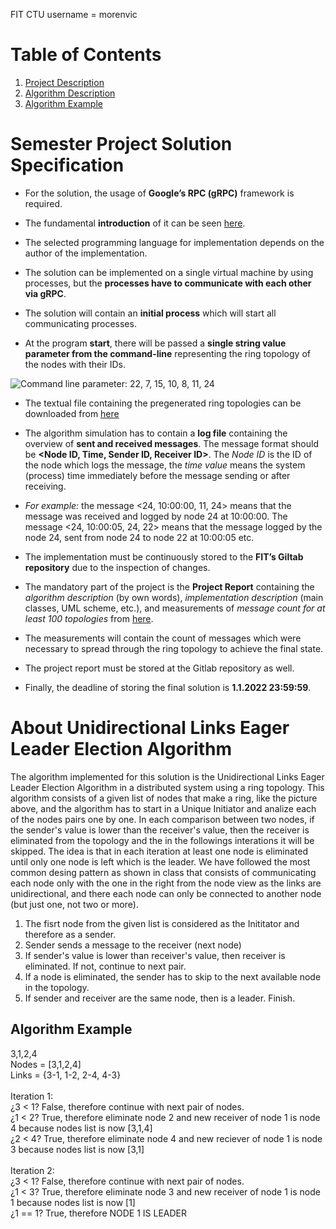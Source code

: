 FIT CTU username = morenvic

# Table of Contents
1. [Project Description](#semester-project-solution-specification)
2. [Algorithm Description](#about-unidirectional-links-eager-leader-election-algorithm)
3. [Algorithm Example](#algorithm-example)

# Semester Project Solution Specification
- For the solution, the usage of **Google’s RPC (gRPC)** framework is required. 

- The fundamental **introduction** of it can be seen [here](https://courses.fit.cvut.cz/MIE-DSV/tutorials/files/tutorials-3.pdf). 

- The selected programming language for implementation depends on the author of the implementation.

- The solution can be implemented on a single virtual machine by using processes, but the **processes have to communicate with each other via gRPC**.

- The solution will contain an **initial process** which will start all communicating processes.

- At the program **start**, there will be passed a **single string value parameter from the command-line** representing the ring topology of the nodes with their IDs.

![Command line parameter: 22, 7, 15, 10, 8, 11, 24](https://courses.fit.cvut.cz/MIE-DSV/tutorials/files/Diagram1.png)

- The textual file containing the pregenerated ring topologies can be downloaded from [here](https://courses.fit.cvut.cz/MIE-DSV/tutorials/files/topologies.txt)

- The algorithm simulation has to contain a **log file** containing the overview of **sent and received messages**. The message format should be **<Node ID, Time, Sender ID, Receiver ID>**. The *Node ID* is the ID of the node which logs the message, the *time value* means the system (process) time immediately before the message sending or after receiving.

- *For example:* the message <24, 10:00:00, 11, 24> means that the message was received and logged by node 24 at 10:00:00. The message <24, 10:00:05, 24, 22> means that the message logged by the node 24, sent from node 24 to node 22 at 10:00:05 etc.

- The implementation must be continuously stored to the **FIT’s Giltab repository** due to the inspection of changes.

- The mandatory part of the project is the **Project Report** containing the *algorithm description* (by own words), *implementation description* (main classes, UML scheme, etc.), and measurements of *message count for at least 100 topologies* from [here](https://courses.fit.cvut.cz/MIE-DSV/tutorials/files/topologies.txt). 

- The measurements will contain the count of messages which were necessary to spread through the ring topology to achieve the final state. 

- The project report must be stored at the Gitlab repository as well.

- Finally, the deadline of storing the final solution is **1.1.2022 23:59:59**.


# About Unidirectional Links Eager Leader Election Algorithm

The algorithm implemented for this solution is the Unidirectional Links Eager Leader Election Algorithm in a distributed system using a ring topology.
This algorithm consists of a given list of nodes that make a ring, like the picture above, and the algorithm has to start in a Unique Initiator and analize each of the
nodes pairs one by one. In each comparison between two nodes, if the sender's value is lower than the receiver's value, then the receiver is eliminated from the topology
and the in the followings interations it will be skipped. The idea is that in each iteration at least one node is eliminated until only one node is left which is the leader.
We have followed the most common desing pattern as shown in class that consists of communicating each node only with the one in the right from the node view as the links are
unidirectional, and there each node can only be connected to another node (but just one, not two or more).

1. The fisrt node from the given list is considered as the Inititator and therefore as a sender.
2. Sender sends a message to the receiver (next node)
3. If sender's value is lower than receiver's value, then receiver is eliminated. If not, continue to next pair.
4. If a node is eliminated, the sender has to skip to the next available node in the topology.
5. If sender and receiver are the same node, then is a leader. Finish.

## Algorithm Example

3,1,2,4 <br />
Nodes = [3,1,2,4] <br />
Links = {3-1, 1-2, 2-4, 4-3} <br />
<br />
Iteration 1: <br />
¿3 < 1? False, therefore continue with next pair of nodes. <br />
¿1 < 2? True, therefore eliminate node 2 and new receiver of node 1 is node 4 because nodes list is now [3,1,4] <br />
¿2 < 4? True, therefore eliminate node 4 and new reciever of node 1 is node 3 because nodes list is now [3,1] <br />
<br />
Iteration 2: <br />
¿3 < 1? False, therefore continue with next pair of nodes. <br />
¿1 < 3? True, therefore eliminate node 3 and new receiver of node 1 is node 1 because nodes list is now [1] <br />
¿1 == 1? True, therefore NODE 1 IS LEADER <br />

